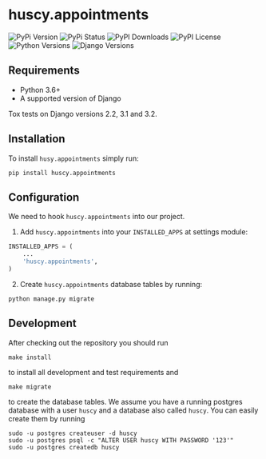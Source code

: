 huscy.appointments
======

![PyPi Version](https://img.shields.io/pypi/v/huscy-appointments.svg)
![PyPi Status](https://img.shields.io/pypi/status/huscy-appointments)
![PyPI Downloads](https://img.shields.io/pypi/dm/huscy-appointments)
![PyPI License](https://img.shields.io/pypi/l/huscy-appointments?color=yellow)
![Python Versions](https://img.shields.io/pypi/pyversions/huscy-appointments.svg)
![Django Versions](https://img.shields.io/pypi/djversions/huscy-appointments)



Requirements
------

- Python 3.6+
- A supported version of Django

Tox tests on Django versions 2.2, 3.1 and 3.2.



Installation
------

To install `husy.appointments` simply run:
```
pip install huscy.appointments
```


Configuration
------

We need to hook `huscy.appointments` into our project.

1. Add `huscy.appointments` into your `INSTALLED_APPS` at settings module:

```python
INSTALLED_APPS = (
	...
	'huscy.appointments',
)
```

2. Create `huscy.appointments` database tables by running:

```
python manage.py migrate
```


Development
------

After checking out the repository you should run

```
make install
```

to install all development and test requirements and

```
make migrate
```

to create the database tables.
We assume you have a running postgres database with a user `huscy` and a database also called `huscy`.
You can easily create them by running

```
sudo -u postgres createuser -d huscy
sudo -u postgres psql -c "ALTER USER huscy WITH PASSWORD '123'"
sudo -u postgres createdb huscy
```
